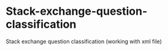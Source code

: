 # Stack-exchange-question-classification
Stack exchange question classification (working with xml file)
